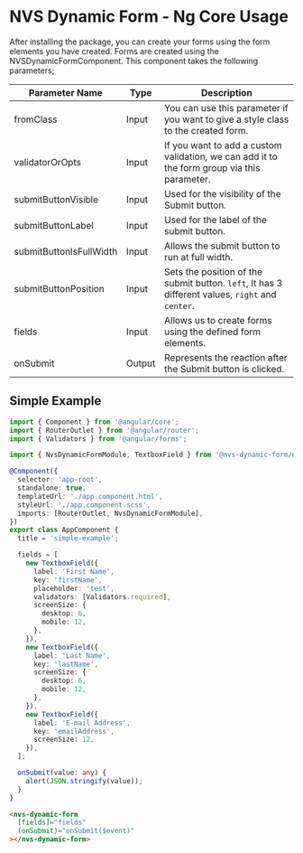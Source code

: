 # NVS Dynamic Form - Ng Core Usage

After installing the package, you can create your forms using the form elements you have created. Forms are created using the NVSDynamicFormComponent. This component takes the following parameters;

| Parameter Name          | Type   | Description                                                                                      |
| ----------------------- | ------ | ------------------------------------------------------------------------------------------------ |
| fromClass               | Input  | You can use this parameter if you want to give a style class to the created form.                |
| validatorOrOpts         | Input  | If you want to add a custom validation, we can add it to the form group via this parameter.      |
| submitButtonVisible     | Input  | Used for the visibility of the Submit button.                                                    |
| submitButtonLabel       | Input  | Used for the label of the submit button.                                                         |
| submitButtonIsFullWidth | Input  | Allows the submit button to run at full width.                                                   |
| submitButtonPosition    | Input  | Sets the position of the submit button. `left`, It has 3 different values, `right` and `center`. |
| fields                  | Input  | Allows us to create forms using the defined form elements.                                       |
| onSubmit                | Output | Represents the reaction after the Submit button is clicked.                                      |

## Simple Example

```ts
import { Component } from '@angular/core';
import { RouterOutlet } from '@angular/router';
import { Validators } from '@angular/forms';

import { NvsDynamicFormModule, TextboxField } from '@nvs-dynamic-form/ng-core';

@Component({
  selector: 'app-root',
  standalone: true,
  templateUrl: './app.component.html',
  styleUrl: './app.component.scss',
  imports: [RouterOutlet, NvsDynamicFormModule],
})
export class AppComponent {
  title = 'simple-example';

  fields = [
    new TextboxField({
      label: 'First Name',
      key: 'firstName',
      placeholder: 'test',
      validators: [Validators.required],
      screenSize: {
        desktop: 6,
        mobile: 12,
      },
    }),
    new TextboxField({
      label: 'Last Name',
      key: 'lastName',
      screenSize: {
        desktop: 6,
        mobile: 12,
      },
    }),
    new TextboxField({
      label: 'E-mail Address',
      key: 'emailAddress',
      screenSize: 12,
    }),
  ];

  onSubmit(value: any) {
    alert(JSON.stringify(value));
  }
}
```

```html
<nvs-dynamic-form
  [fields]="fields"
  (onSubmit)="onSubmit($event)"
></nvs-dynamic-form>

```